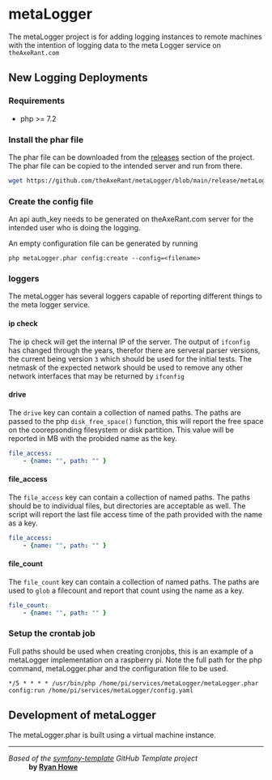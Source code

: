 # metaLogger

The metaLogger project is for adding logging instances to remote machines with the intention of logging data to the meta Logger service on `theAxeRant.com`

## New Logging Deployments

### Requirements
* php >= 7.2

### Install the phar file

The phar file can be downloaded from the [releases][1] section of the project.  The phar file can be copied to the 
intended server and run from there. 

```bash
wget https://github.com/theAxeRant/metaLogger/blob/main/release/metaLogger.phar
```

### Create the config file

An api auth_key needs to be generated on theAxeRant.com server for the intended user who is doing the logging.

An empty configuration file can be generated by running 
```shell
php metaLogger.phar config:create --config=<filename>
```

### loggers

The metaLogger has several loggers capable of reporting different things to the meta logger service.

#### ip check

The ip check will get the internal IP of the server.  The output of `ifconfig` has changed through the years, therefor there are serveral parser versions, the current being version `3` which should be used for the initial tests.  The netmask of the expected network should be used to remove any other network interfaces that may be returned by `ifconfig`

#### drive

The `drive` key can contain a collection of named paths.  The paths are passed to the php `disk_free_space()` function, this will report the free space on the coorepsonding filesystem or disk partition.  This value will be reported in MB with the probided name as the key.

```yaml
file_access:
    - {name: "", path: "" }
```

#### file_access

The `file_access` key can contain a collection of named paths.  The paths should be to individual files, but directories are acceptable as well.  The script will report the last file access time of the path provided with the name as a key.

```yaml
file_access:
    - {name: "", path: "" }
```

#### file_count

The `file_count` key can contain a collection of named paths.  The paths are used to `glob` a filecount and report that count using the name as a key.

```yaml
file_count:
    - {name: "", path: "" }
```

### Setup the crontab job

Full paths should be used when creating cronjobs, this is an example of a metaLogger implementation on a raspberry pi.  Note the full path for the php command, metaLogger.phar and the configuration file to be used.

```crontab
*/5 * * * * /usr/bin/php /home/pi/services/metaLogger/metaLogger.phar config:run /home/pi/services/metaLogger/config.yaml
```

## Development of metaLogger
The metaLogger.phar is built using a virtual machine instance.

---
<dl>
    <dt>
        <em>Based of the <a href="https://github.com/ryanwhowe/symfony-template">symfony-template</a> GitHub Template project</em>
    </dt>
    <dd>
        <strong>by <a href="https://github.com/ryanwhowe" target="_blank">Ryan Howe</a></strong>
    </dd>
</dl>

[1]: https://github.com/theAxeRant/metaLogger/blob/main/release/metaLogger.phar